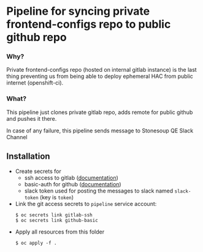 # Pipeline for syncing private frontend-configs repo to public github repo
### Why?
Private frontend-configs repo (hosted on internal gitlab instance) is the last thing
preventing us from being able to deploy ephemeral HAC from public internet (openshift-ci).

### What?
This pipeline just clones private gitlab repo, adds remote for public github and pushes it there.

In case of any failure, this pipeline sends message to Stonesoup QE Slack Channel

## Installation
* Create secrets for 
  * ssh access to gitlab ([documentation](https://tekton.dev/vault/pipelines-v0.15.2/auth/#ssh-authentication-git))
  * basic-auth for github ([documentation](https://tekton.dev/vault/pipelines-v0.15.2/auth/#basic-authentication-git))
  * slack token used for posting the messages to slack named `slack-token` (key is `token`)
* Link the git access secrets to `pipeline` service account:
    ```
    $ oc secrets link gitlab-ssh
    $ oc secrets link github-basic
    ```
* Apply all resources from this folder
    ```
    $ oc apply -f .
    ```
